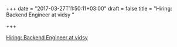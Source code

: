 +++
date = "2017-03-27T11:50:11+03:00"
draft = false
title = "Hiring: Backend Engineer at vidsy "

+++

<p><a href="http://vidsy.co/backend">Hiring: Backend Engineer at vidsy </a></p>